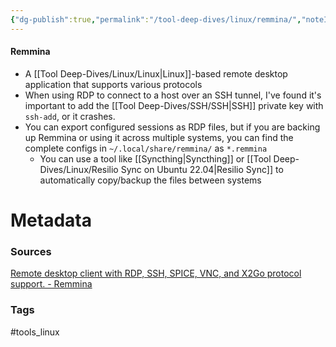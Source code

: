 ```yaml
---
{"dg-publish":true,"permalink":"/tool-deep-dives/linux/remmina/","noteIcon":""}
---
```



#### Remmina
- A [[Tool Deep-Dives/Linux/Linux\|Linux]]-based remote desktop application that supports various protocols
- When using RDP to connect to a host over an SSH tunnel, I've found it's important to add the [[Tool Deep-Dives/SSH/SSH\|SSH]] private key with `ssh-add`, or it crashes.
- You can export configured sessions as RDP files, but if you are backing up Remmina or using it across multiple systems, you can find the complete configs in `~/.local/share/remmina/` as `*.remmina`
	- You can use a tool like [[Syncthing\|Syncthing]] or [[Tool Deep-Dives/Linux/Resilio Sync on Ubuntu 22.04\|Resilio Sync]] to automatically copy/backup the files between systems





# Metadata

### Sources
[Remote desktop client with RDP, SSH, SPICE, VNC, and X2Go protocol support. - Remmina](https://remmina.org/)
### Tags
#tools_linux 